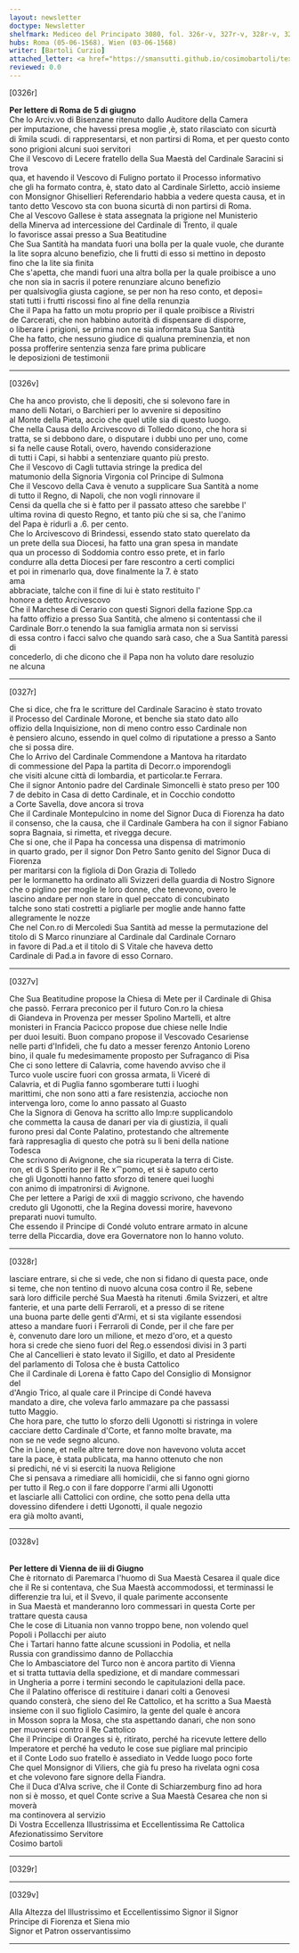 ```yaml
---
layout: newsletter
doctype: Newsletter
shelfmark: Mediceo del Principato 3080, fol. 326r-v, 327r-v, 328r-v, 329r-v
hubs: Roma (05-06-1568), Wien (03-06-1568)
writer: [Bartoli Curzio]
attached_letter: <a href="https://smansutti.github.io/cosimobartoli/texts/2979_011,2979_012/">2979_011,2979_012</a>
reviewed: 0.0
---
```


[0326r]  
  
  
<strong>Per lettere di Roma de 5 di giugno</strong>  
Che lo Arciv.vo di Bisenzane ritenuto dallo Auditore della Camera  
per imputazione, che havessi presa moglie ,è, stato rilasciato con sicurtà  
di x̅mila scudi. di rappresentarsi, et non partirsi di Roma, et per questo conto  
sono prigioni alcuni suoi servitori  
Che il Vescovo di Lecere fratello della Sua Maestà del Cardinale Saracini si trova  
qua, et havendo il Vescovo di Fuligno portato il Processo informativo  
che gli ha formato contra, è, stato dato al Cardinale Sirletto, acciò insieme  
con Monsignor Ghisellieri Referendario habbia a vedere questa causa, et in  
tanto detto Vescovo sta con buona sicurtà di non partirsi di Roma.  
Che al Vescovo Gallese è stata assegnata la prigione nel Munisterio  
della Minerva ad intercessione del Cardinale di Trento, il quale  
lo favorisce assai presso a Sua Beatitudine  
Che Sua Santità ha mandata fuori una bolla per la quale vuole, che durante  
la lite sopra alcuno benefizio, che li frutti di esso si mettino in deposto  
fino che la lite sia finita  
Che s'apetta, che mandi fuori una altra bolla per la quale proibisce a uno  
che non sia in sacris il potere renunziare alcuno benefizio  
per qualsivoglia giusta cagione, se per non ha reso conto, et deposi=  
stati tutti i frutti riscossi fino al fine della renunzia  
Che il Papa ha fatto un motu proprio per il quale proibisce a Rivistri  
de Carcerati, che non habbino autorità di dispensare di disporre,  
o liberare i prigioni, se prima non ne sia informata Sua Santità  
Che ha fatto, che nessuno giudice di qualuna preminenzia, et non  
possa profferire sentenzia senza fare prima publicare  
le deposizioni de testimonii  
  
---  

[0326v]  
  
  
Che ha anco provisto, che li depositi, che si solevono fare in  
mano delli Notari, o Barchieri per lo avvenire si depositino  
al Monte della Pieta, accio che quel utile sia di questo luogo.  
Che nella Causa dello Arcivescovo di Tolledo dicono, che hora si  
tratta, se si debbono dare, o disputare i dubbi uno per uno, come  
si fa nelle cause Rotali, overo, havendo considerazione  
di tutti i Capi, si habbi a sentenziare quanto più presto.  
Che il Vescovo di Cagli tuttavia stringe la predica del  
matumonio della Signoria Virgonia col Principe di Sulmona  
Che il Vescovo della Cava è venuto a supplicare Sua Santità a nome  
di tutto il Regno, di Napoli, che non vogli rinnovare il  
Censi da quella che si è fatto per il passato atteso che sarebbe l'  
ultima rovina di questo Regno, et tanto più che si sa, che l'animo  
del Papa è ridurli a .6. per cento.  
Che lo Arcivescovo di Brindessi, essendo stato stato querelato da  
un prete della sua Diocesi, ha fatto una gran spesa in mandate  
qua un processo di Soddomia contro esso prete, et in farlo  
condurre alla detta Diocesi per fare rescontro a certi complici  
et poi in rimenarlo qua, dove finalmente la 7. è stato  
ama  
abbraciate, talche con il fine di lui è stato restituito l'  
honore a detto Arcivescovo  
Che il Marchese di Cerario con questi Signori della fazione Spp.ca  
ha fatto offizio a presso Sua Santità, che almeno si contentassi che il  
Cardinale Borr.o tenendo la sua famiglia armata non si servissi  
di essa contro i facci salvo che quando sarà caso, che a Sua Santità paressi di  
concederlo, di che dicono che il Papa non ha voluto dare resoluzio  
ne alcuna  
  
---  

[0327r]  
  
  
Che si dice, che fra le scritture del Cardinale Saracino è stato trovato  
il Processo del Cardinale Morone, et benche sia stato dato allo  
offizio della Inquisizione, non di meno contro esso Cardinale non  
è pensiero alcuno, essendo in quel colmo di riputatione a presso a Santo  
che si possa dire.  
Che lo Arrivo del Cardinale Commendone a Mantova ha ritardato  
di commessione del Papa la partita di Decorr.o imporendogli  
che visiti alcune città di lombardia, et particolar.te Ferrara.  
Che il signor Antonio padre del Cardinale Simoncelli è stato preso per 100  
7 de debito in Casa di detto Cardinale, et in Cocchio condotto  
a Corte Savella, dove ancora si trova  
Che il Cardinale Montepulcino in nome del Signor Duca di Fiorenza ha dato  
il consenso, che la causa, che il Cardinale Gambera ha con il signor Fabiano  
sopra Bagnaia, si rimetta, et rivegga decure.  
Che si one, che il Papa ha concessa una dispensa di matrimonio  
in quarto grado, per il signor Don Petro Santo genito del Signor Duca di Fiorenza  
per maritarsi con la figliola di Don Grazia di Tolledo  
per le lormanetto ha ordinato alli Svizzeri della guardia di Nostro Signore  
che o piglino per moglie le loro donne, che tenevono, overo le  
lascino andare per non stare in quel peccato di concubinato  
talche sono stati costretti a pigliarle per moglie ande hanno fatte  
allegramente le nozze  
Che nel Con.ro di Mercoledi Sua Santità ad messe la permutazione del  
titolo di S Marco rinunziare al Cardinale dal Cardinale Cornaro  
in favore di Pad.a et il titolo di S Vitale che haveva detto  
Cardinale di Pad.a in favore di esso Cornaro.  
  
---  

[0327v]  
  
  
Che Sua Beatitudine propose la Chiesa di Mete per il Cardinale di Ghisa  
che passò. Ferrara preconico per il futuro Con.ro la chiesa  
di Giandeva in Provenza per messer Spolino Martelli, et altre  
monisteri in Francia Pacicco propose due chiese nelle Indie  
per duoi Iesuiti. Buon compano propose il Vescovado Cesariense  
nelle parti d'Infideli, che fu dato a messer ferenzo Antonio Loreno  
bino, il quale fu medesimamente proposto per Sufraganco di Pisa  
Che ci sono lettere di Calavria, come havendo avviso che il  
Turco vuole uscire fuori con grossa armata, li Viceré di  
Calavria, et di Puglia fanno sgomberare tutti i luoghi  
marittimi, che non sono atti a fare resistenzia, accioche non  
intervenga loro, come lo anno passato al Guasto  
Che la Signora di Genova ha scritto allo Imp:re supplicandolo  
che commetta la causa de danari per via di giustizia, il quali  
furono presi dal Conte Palatino, protestando che altremente  
farà rappresaglia di questo che potrà su li beni della natione  
Todesca  
Che scrivono di Avignone, che sia ricuperata la terra di Ciste.  
ron, et di S Sperito per il Re x⁀pomo, et si è saputo certo  
che gli Ugonotti hanno fatto sforzo di tenere quei luoghi  
con animo di impatronirsi di Avignone.  
Che per lettere a Parigi de xxii di maggio scrivono, che havendo  
creduto gli Ugonotti, che la Regina dovessi morire, havevono  
preparati nuovi tumulto.  
Che essendo il Principe di Condé voluto entrare armato in alcune  
terre della Piccardia, dove era Governatore non lo hanno voluto.  
  
---  

[0328r]  
  
  
lasciare entrare, si che si vede, che non si fidano di questa pace, onde  
si teme, che non tentino di nuovo alcuna cosa contro il Re, sebene  
sarà loro difficile perché Sua Maestà ha ritenuti .6mila Svizzeri, et altre  
fanterie, et una parte delli Ferraroli, et a presso di se ritene  
una buona parte delle genti d'Armi, et si sta vigilante essendosi  
atteso a mandare fuori i Ferraroli di Conde, per il che fare per  
è, convenuto dare loro un milione, et mezo d'oro, et a questo  
hora si crede che sieno fuori del Reg.o essendosi divisi in 3 parti  
Che al Cancellieri è stato levato il Sigillo, et dato al Presidente  
del parlamento di Tolosa che è busta Cattolico  
Che il Cardinale di Lorena è fatto Capo del Consiglio di Monsignor  
del  
d'Angio Trico, al quale care il Principe di Condé haveva  
mandato a dire, che voleva farlo ammazare pa che passassi  
tutto Maggio.  
Che hora pare, che tutto lo sforzo delli Ugonotti si ristringa in volere  
cacciare detto Cardinale d'Corte, et fanno molte bravate, ma  
non se ne vede segno alcuno.  
Che in Lione, et nelle altre terre dove non havevono voluta accet  
tare la pace, è stata publicata, ma hanno ottenuto che non  
si predichi, né vi si eserciti la nuova Religione  
Che si pensava a rimediare alli homicidii, che si fanno ogni giorno  
per tutto il Reg.o con il fare dopporre l'armi alli Ugonotti  
et lasciarle alli Cattolici con ordine, che sotto pena della utta  
dovessino difendere i detti Ugonotti, il quale negozio  
era già molto avanti,  
  
---  

[0328v]  
  
  
<br/><strong>Per lettere di Vienna de iii di Giugno</strong>  
Che è ritornato di Paremarca l'huomo di Sua Maestà Cesarea il quale dice  
che il Re si contentava, che Sua Maestà accommodossi, et terminassi le  
differenzie tra lui, et il Svevo, il quale parimente acconsente  
in Sua Maestà et manderanno loro commessari in questa Corte per  
trattare questa causa  
Che le cose di Lituania non vanno troppo bene, non volendo quel  
Popoli i Pollacchi per aiuto  
Che i Tartari hanno fatte alcune scussioni in Podolia, et nella  
Russia con grandissimo danno de Pollacchia  
Che lo Ambasciatore del Turco non è ancora partito di Vienna  
et si tratta tuttavia della spedizione, et di mandare commessari  
in Ungheria a porre i termini secondo le capitulazioni della pace.  
Che il Palatino offerisce di restituire i danari colti a Genovesi  
quando consterà, che sieno del Re Cattolico, et ha scritto a Sua Maestà  
insieme con il suo figliolo Casimiro, la gente del quale è ancora  
in Mosson sopra la Mosa, che sta aspettando danari, che non sono  
per muoversi contro il Re Cattolico  
Che il Principe di Oranges si è, ritirato, perché ha ricevute lettere dello  
Imperatore et perché ha veduto le cose sue pigliare mal principio  
et il Conte Lodo suo fratello è assediato in Vedde luogo poco forte  
Che quel Monsignor di Viliers, che già fu preso ha rivelata ogni cosa  
et che volevono fare signore della Fiandra.  
Che il Duca d'Alva scrive, che il Conte di Schiarzemburg fino ad hora  
non si è mosso, et quel Conte scrive a Sua Maestà Cesarea che non si moverà  
ma continovera al servizio  
Di Vostra Eccellenza Illustrissima et Eccellentissima Re Cattolica  
Afezionatissimo Servitore  
Cosimo bartoli  
  
---  

[0329r]  
  
  
  
---  

[0329v]  
  
  
Alla Altezza del Illustrissimo et Eccellentissimo Signor il Signor  
Principe di Fiorenza et Siena mio  
Signor et Patron osservantissimo  
  
---  

